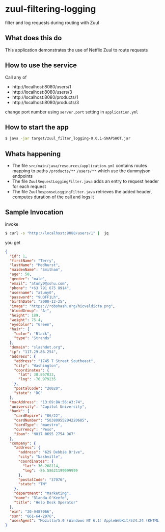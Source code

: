 # zuul-filtering-logging
filter and log requests during routing with Zuul

## What does this do

This application demonstrates the use of Netflix Zuul to route requests

## How to use the service

Call any of
* http://localhost:8080/users/1
* http://localhost:8080/users/3
* http://localhost:8080/products/1
* http://localhost:8080/products/3

change port number using `server.port` setting in `application.yml`

## How to start the app

```bash
$ java -jar target/zuul_filter_logging-0.0.1-SNAPSHOT.jar
```


## Whats happening

* The file `src/main/java/resources/application.yml` contains routes mapping to paths `/products/**` `/users/**` which use the dummyjson endpoints
* The file `ZuulRequestLoggingFilter.java` adds an entry to request header for each request
* The file `ZuulResponseLoggingFilter.java` retrieves the added header, computes duration of the call and logs it



## Sample Invocation
invoke
```bash
$ curl -s "http://localhost:8080/users/1" |  jq
```
you get 
```json
{
  "id": 1,
  "firstName": "Terry",
  "lastName": "Medhurst",
  "maidenName": "Smitham",
  "age": 50,
  "gender": "male",
  "email": "atuny0@sohu.com",
  "phone": "+63 791 675 8914",
  "username": "atuny0",
  "password": "9uQFF1Lh",
  "birthDate": "2000-12-25",
  "image": "https://robohash.org/hicveldicta.png",
  "bloodGroup": "A−",
  "height": 189,
  "weight": 75.4,
  "eyeColor": "Green",
  "hair": {
    "color": "Black",
    "type": "Strands"
  },
  "domain": "slashdot.org",
  "ip": "117.29.86.254",
  "address": {
    "address": "1745 T Street Southeast",
    "city": "Washington",
    "coordinates": {
      "lat": 38.867033,
      "lng": -76.979235
    },
    "postalCode": "20020",
    "state": "DC"
  },
  "macAddress": "13:69:BA:56:A3:74",
  "university": "Capitol University",
  "bank": {
    "cardExpire": "06/22",
    "cardNumber": "50380955204220685",
    "cardType": "maestro",
    "currency": "Peso",
    "iban": "NO17 0695 2754 967"
  },
  "company": {
    "address": {
      "address": "629 Debbie Drive",
      "city": "Nashville",
      "coordinates": {
        "lat": 36.208114,
        "lng": -86.58621199999999
      },
      "postalCode": "37076",
      "state": "TN"
    },
    "department": "Marketing",
    "name": "Blanda-O'Keefe",
    "title": "Help Desk Operator"
  },
  "ein": "20-9487066",
  "ssn": "661-64-2976",
  "userAgent": "Mozilla/5.0 (Windows NT 6.1) AppleWebKit/534.24 (KHTML, like Gecko) Chrome/12.0.702.0 Safari/534.24"
}


```
